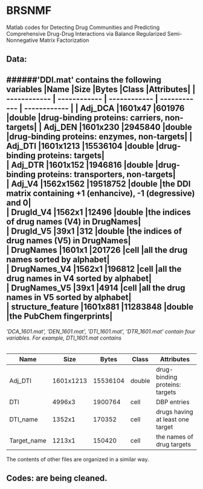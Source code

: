 # BRSNMF
Matlab codes for Detecting Drug Communities and Predicting Comprehensive Drug-Drug Interactions via Balance Regularized Semi-Nonnegative Matrix Factorization

## Data: 
######'DDI.mat' contains the following variables
|Name                      |Size                 |Bytes  |Class     |Attributes|
| ------------ | ------------ | ------------ | ------------ | ------------ |
|  Adj_DCA                |1601x47                |601976  |double    |drug-binding proteins: carriers, non-targets|
|  Adj_DEN                |1601x230              |2945840  |double    |drug-binding proteins: enzymes, non-targets|
|  Adj_DTI                |1601x1213            |15536104  |double    |drug-binding proteins: targets|          
|  Adj_DTR                |1601x152              |1946816  |double    |drug-binding proteins: transporters, non-targets|           
|  Adj_V4                 |1562x1562            |19518752  |double    |the DDI matrix containing +1 (enhancive), -1 (degressive) and 0|          
|  DrugId_V4              |1562x1                  |12496  |double    |the indices of drug names (V4) in DrugNames|          
|  DrugId_V5                |39x1                    |312  |double    |the indices of drug names (V5) in DrugNames|           
|  DrugNames              |1601x1                 |201726  |cell      |all the drug names sorted by alphabet|          
|  DrugNames_V4           |1562x1                 |196812  |cell      |all the drug names in V4 sorted by alphabet|          
|  DrugNames_V5             |39x1                   |4914  |cell      |all the drug names in V5 sorted by alphabet|          
|  structure_feature      |1601x881             |11283848  |double    |the PubChem fingerprints|          
---------------------
###### 'DCA_1601.mat', 'DEN_1601.mat', 'DTI_1601.mat', 'DTR_1601.mat' contain four variables. For example, DTI_1601.mat contains 
|Name                      |Size                 |Bytes  |Class     |Attributes|
| ------------ | ------------ | ------------ | ------------ | ------------ |
|  Adj_DTI          |1601x1213            |15536104  |double    |drug-binding proteins: targets|          
|  DTI              |4996x3                |1900764  |cell      |DBP entries|          
|  DTI_name         |1352x1                 |170352  |cell      |drugs having at least one target|          
|  Target_name      |1213x1                 |150420  |cell      |the names of drug targets|

The contents of other files are organized in a similar way.

## Codes: are being cleaned.
